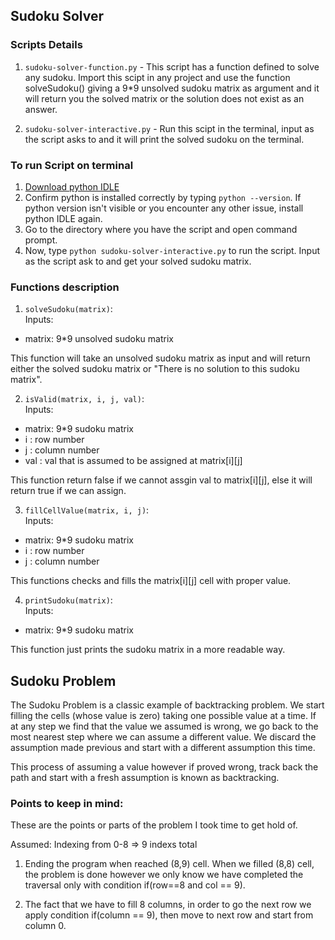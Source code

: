 ## Sudoku Solver

### **Scripts Details**

1. `sudoku-solver-function.py` - This script has a function defined to solve any sudoku. Import this scipt in any project and use the function solveSudoku() giving a 9*9 unsolved sudoku matrix as argument and it will return you the solved matrix or the solution does not exist as an answer.

2. `sudoku-solver-interactive.py` - Run this scipt in the terminal, input as the script asks to and it will print the solved sudoku on the terminal.


### **To run Script on terminal**

1. [Download python IDLE](https://www.python.org/downloads/)
2. Confirm python is installed correctly by typing `python --version`. If python version isn't visible or you encounter any other issue, install python IDLE again.
2. Go to the directory where you have the script and open command prompt.
3. Now, type `python sudoku-solver-interactive.py` to run the script. Input as the script ask to and get your solved sudoku matrix.

### **Functions description**

1. `solveSudoku(matrix)`:<br>
Inputs:  
- matrix: 9*9 unsolved sudoku matrix

This function will take an unsolved sudoku matrix as input and will return either the solved sudoku matrix or "There is no solution to this sudoku matrix".

2. `isValid(matrix, i, j, val)`:<br>
Inputs:  
- matrix: 9*9 sudoku matrix
- i : row number
- j : column number
- val : val that is assumed to be assigned at matrix[i][j]

This function return false if we cannot assgin val to matrix[i][j], else it will return true if we can assign.

3. `fillCellValue(matrix, i, j)`:<br>
Inputs:  
- matrix: 9*9 sudoku matrix
- i : row number
- j : column number

This functions checks and fills the matrix[i][j] cell with proper value.

4. `printSudoku(matrix)`:<br>
Inputs:  
- matrix: 9*9 sudoku matrix

This function just prints the sudoku matrix in a more readable way.
<br>

## Sudoku Problem

The Sudoku Problem is a classic example of backtracking problem. We start filling the cells (whose value is zero) taking one possible value at a time. If at any step we find that the value we assumed is wrong, we go back to the most nearest step where we can assume a different value. We discard the assumption made previous and start with a different assumption this time. 

This process of assuming a value however if proved wrong, track back the path and start with a fresh assumption is known as backtracking. 

### __Points to keep in mind:__
These are the points or parts of the problem I took time to get hold of.

Assumed: Indexing from 0-8 => 9 indexs total
1. Ending the program when reached (8,9) cell. When we filled (8,8) cell, the problem is done however we only know we have completed the traversal only with condition if(row==8 and col == 9).

2. The fact that we have to fill 8 columns, in order to go the next row we apply condition if(column == 9), then move to next row and start from column 0.
